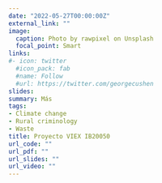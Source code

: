 ```yaml
---
date: "2022-05-27T00:00:00Z"
external_link: ""
image:
  caption: Photo by rawpixel on Unsplash
  focal_point: Smart
links:
#- icon: twitter
  #icon_pack: fab
  #name: Follow
  #url: https://twitter.com/georgecushen
slides:
summary: Más
tags:
- Climate change
- Rural criminology
- Waste
title: Proyecto VIEX IB20050
url_code: ""
url_pdf: ""
url_slides: ""
url_video: ""
---
```



